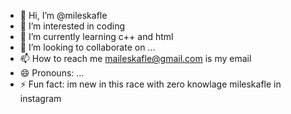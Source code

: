 - 👋  Hi, I’m @mileskafle
- 👀 I’m interested in coding
- 🌱 I’m currently learning c++ and html
- 💞️ I’m looking to collaborate on ...
- 📫 How to reach me maileskafle@gmail.com is my email
- 😄 Pronouns: ...
- ⚡ Fun fact: im new in this race with zero knowlage
mileskafle in instagram

<!---
mileskafle/mileskafle is a ✨ special ✨ repository because its `README.md` (this file) appears on your GitHub profile.
You can click the Preview link to take a look at your changes.
--->
